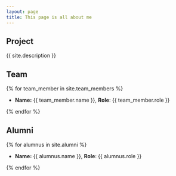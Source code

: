 ```yaml
---
layout: page
title: This page is all about me
---
```


## Project

{{ site.description }}

## Team

{% for team_member in site.team_members %}
- **Name:** {{ team_member.name }}, **Role**: {{ team_member.role }}
 
{% endfor %}


## Alumni

{% for alumnus in site.alumni %}
- **Name:** {{ alumnus.name }}, **Role**: {{ alumnus.role }}
 
{% endfor %}
